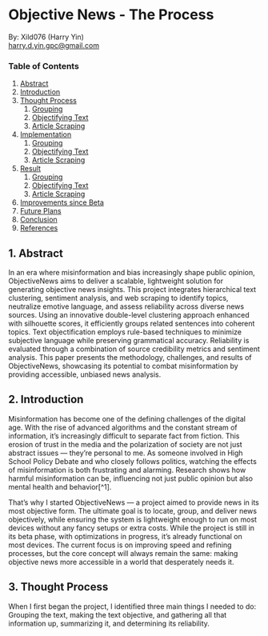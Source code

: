 # Objective News - The Process
By: Xild076 (Harry Yin)\
harry.d.yin.gpc@gmail.com

### Table of Contents
1. [Abstract](#1-abstract)
2. [Introduction](#2-introduction)
3. [Thought Process](#3-thought-process)
    1. [Grouping](#31-grouping)
    2. [Objectifying Text](#32-objectifying-text)
    3. [Article Scraping](#33-article-scraping-and-relability)
4. [Implementation](#4-implementation)
    1. [Grouping](#41-grouping)
    2. [Objectifying Text](#42-objectifying-text)
    3. [Article Scraping](#43-article-scraping-and-relability)
5. [Result](#5-results)
    1. [Grouping](#51-grouping)
    2. [Objectifying Text](#52-objectifying-text)
    3. [Article Scraping](#53-article-scraping-and-relability)
6. [Improvements since Beta](#)
7. [Future Plans](#6-future-plans)
8. [Conclusion](#7-conclusion)
9. [References](#8-references)

## 1. Abstract
In an era where misinformation and bias increasingly shape public opinion, ObjectiveNews aims to deliver a scalable, lightweight solution for generating objective news insights. This project integrates hierarchical text clustering, sentiment analysis, and web scraping to identify topics, neutralize emotive language, and assess reliability across diverse news sources. Using an innovative double-level clustering approach enhanced with silhouette scores, it efficiently groups related sentences into coherent topics. Text objectification employs rule-based techniques to minimize subjective language while preserving grammatical accuracy. Reliability is evaluated through a combination of source credibility metrics and sentiment analysis. This paper presents the methodology, challenges, and results of ObjectiveNews, showcasing its potential to combat misinformation by providing accessible, unbiased news analysis.
## 2. Introduction
Misinformation has become one of the defining challenges of the digital age. With the rise of advanced algorithms and the constant stream of information, it’s increasingly difficult to separate fact from fiction. This erosion of trust in the media and the polarization of society are not just abstract issues — they’re personal to me. As someone involved in High School Policy Debate and who closely follows politics, watching the effects of misinformation is both frustrating and alarming. Research shows how harmful misinformation can be, influencing not just public opinion but also mental health and behavior[^1].

That’s why I started ObjectiveNews — a project aimed to provide news in its most objective form. The ultimate goal is to locate, group, and deliver news objectively, while ensuring the system is lightweight enough to run on most devices without any fancy setups or extra costs. While the project is still in its beta phase, with optimizations in progress, it’s already functional on most devices. The current focus is on improving speed and refining processes, but the core concept will always remain the same: making objective news more accessible in a world that desperately needs it.
## 3. Thought Process
When I first began the project, I identified three main things I needed to do: Grouping the text, making the text objective, and gathering all that information up, summarizing it, and determining its reliability.
